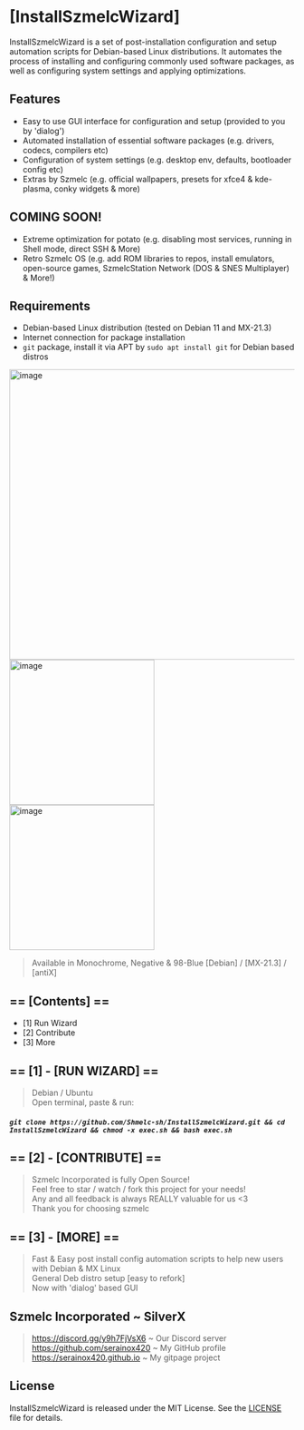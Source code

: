 # [InstallSzmelcWizard]
InstallSzmelcWizard is a set of post-installation configuration and setup automation scripts for Debian-based Linux distributions. It automates the process of installing and configuring commonly used software packages, as well as configuring system settings and applying optimizations.

## Features

- Easy to use GUI interface for configuration and setup (provided to you by 'dialog')
- Automated installation of essential software packages (e.g. drivers, codecs, compilers etc)
- Configuration of system settings (e.g. desktop env, defaults, bootloader config etc)
- Extras by Szmelc (e.g. official wallpapers, presets for xfce4 & kde-plasma, conky widgets & more)

## COMING SOON!
- Extreme optimization for potato (e.g. disabling most services, running in Shell mode, direct SSH & More)
- Retro Szmelc OS (e.g. add ROM libraries to repos, install emulators, open-source games, SzmelcStation Network (DOS & SNES Multiplayer) & More!)

## Requirements

- Debian-based Linux distribution (tested on Debian 11 and MX-21.3)
- Internet connection for package installation
- `git` package, install it via APT by `sudo apt install git` for Debian based distros

<img src="https://i.imgur.com/xfxHOZ2.png" alt="image" width="512"> \
<img src="https://i.imgur.com/sCxKLC8.png" alt="image" width="256">
<img src="https://i.imgur.com/ZT6ifZE.png" alt="image" width="256">

> Available in Monochrome, Negative & 98-Blue
> [Debian] / [MX-21.3] / [antiX]

## == [Contents] ==
- [1] Run Wizard
- [2] Contribute
- [3] More

## == [1] - [RUN WIZARD] ==
> Debian / Ubuntu \
> Open terminal, paste & run:
##### ```git clone https://github.com/Shmelc-sh/InstallSzmelcWizard.git && cd InstallSzmelcWizard && chmod -x exec.sh && bash exec.sh```

## == [2] - [CONTRIBUTE] ==
> Szmelc Incorporated is fully Open Source! \
> Feel free to star / watch / fork this project for your needs! \
> Any and all feedback is always REALLY valuable for us <3 \
> Thank you for choosing szmelc

## == [3] - [MORE] ==
> Fast & Easy post install config automation scripts to help new users with Debian & MX	Linux \
> General Deb distro setup [easy to refork] \
> Now with 'dialog' based GUI

## Szmelc Incorporated ~ SilverX
> https://discord.gg/y9h7FjVsX6 ~ Our Discord server \
> https://github.com/serainox420 ~ My GitHub profile \
> https://serainox420.github.io ~ My gitpage project

## License

InstallSzmelcWizard is released under the MIT License. See the [LICENSE](LICENSE) file for details.
